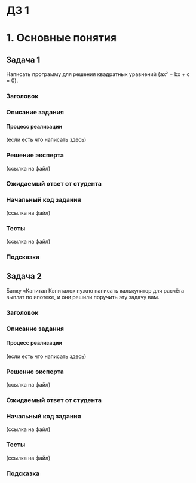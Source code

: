 # ДЗ 1

# 1. Основные понятия		


## Задача 1

Написать программу для решения квадратных уравнений (ax² + bx + c = 0).

### Заголовок


### Описание задания


#### Процесс реализации
(если есть что написать здесь)


### Решение эксперта
(ссылка на файл)


### Ожидаемый ответ от студента



### Начальный код задания
(ссылка на файл)


### Тесты
(ссылка на файл)


### Подсказка


## Задача 2

Банку «Капитал Кэпиталс» нужно написать калькулятор для расчёта выплат по ипотеке, и они решили поручить эту задачу вам.


### Заголовок


### Описание задания


#### Процесс реализации
(если есть что написать здесь)


### Решение эксперта
(ссылка на файл)


### Ожидаемый ответ от студента



### Начальный код задания
(ссылка на файл)


### Тесты
(ссылка на файл)


### Подсказка
